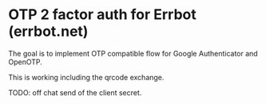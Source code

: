 # OTP 2 factor auth for Errbot (errbot.net)

The goal is to implement OTP compatible flow for Google Authenticator and OpenOTP.

This is working including the qrcode exchange.

TODO: off chat send of the client secret.
